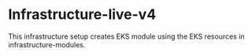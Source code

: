 # Infrastructure-live-v4

This infrastructure setup creates EKS module using the EKS resources in infrastructure-modules. 